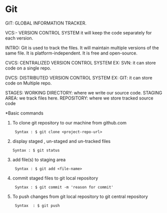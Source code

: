 # Git

GIT: GLOBAL INFORMATION TRACKER.

VCS:- VERSION CONTROL SYSTEM
it will keep the code separately for each version.

INTRO:
Git is used to track the files.
It will maintain multiple versions of the same file.
It is platform-independent.
It is free and open-source.

CVCS: CENTRALIZED VERSION CONTROL SYSTEM
EX: SVN: it can store code on a single repo.

DVCS: DISTRIBUTED VERSION CONTROL SYSTEM
EX: GIT: it can store code on Multiple repo.

STAGES:
WORKING DIRECTORY: where we write our source code.
STAGING AREA: we track files here.
REPOSITORY: where we store tracked source code


*Basic commands
1. To clone git repository to our machine from github.com 

        Syntax : $ git clone <project-repo-url>

2.  display staged , un-staged and un-tracked files

        Syntax : $ git status

3. add file(s) to staging area

        Syntax : $ git add <file-name>

4. commit staged files to git local repository

        Syntax : $ git commit -m 'reason for commit'

5. To push changes from git local repository to git central repository

        Syntax  : $ git push
